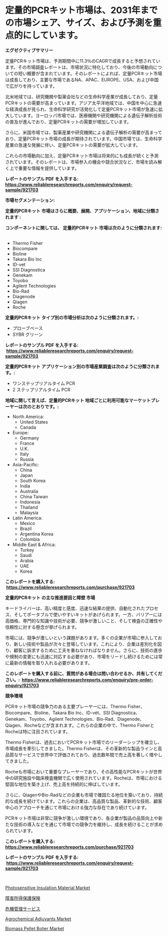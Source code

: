 <p><h1>定量的PCRキット市場は、2031年までの市場シェア、サイズ、および予測を重点的にしています。</h1></p><p><strong>エグゼクティブサマリー</strong></p>
<p><p>定量PCRキット市場は、予測期間中に11.3％のCAGRで成長すると予想されています。その市場調査レポートは、市場状況に特化しており、今後の市場動向についての短い概要が含まれています。そのレポートによれば、定量PCRキット市場は成長しており、主要な市場であるNA、APAC、EUROPE、USA、および中国で広がりを持っています。</p><p>北米地域では、研究機関や製薬会社などの生命科学産業が成長しており、定量PCRキットの需要が高まっています。アジア太平洋地域では、中国を中心に急速な経済成長が見られ、生命科学研究が活発化して定量PCRキット市場が急速に拡大しています。ヨーロッパ市場では、医療機関や研究機関による遺伝子解析技術の普及が進んでおり、定量PCRキットの需要が増加しています。</p><p>さらに、米国市場では、製薬産業や研究機関による遺伝子解析の需要が高まっており、定量PCRキット市場の成長が期待されています。中国市場では、生命科学産業の急速な発展に伴い、定量PCRキットの需要が拡大しています。</p><p>これらの市場動向に加え、定量PCRキット市場は将来的にも成長が続くと予測されています。そのレポートは、市場参入の機会や競合状況など、市場を読み解く上で重要な情報を提供しています。</p></p>
<p><strong>レポートのサンプル PDF を入手する: <a href="https://www.reliableresearchreports.com/enquiry/request-sample/921703">https://www.reliableresearchreports.com/enquiry/request-sample/921703</a></strong></p>
<p><strong>市場セグメンテーション:</strong></p>
<p><strong> 定量的PCRキット 市場はさらに概要、展開、アプリケーション、地域に分類されます :</strong></p>
<p><strong>コンポーネントに関しては、 定量的PCRキット 市場は次のように分類されます: &nbsp;</strong></p>
<p><ul><li>Thermo Fisher</li><li>Biocompare</li><li>Bioline</li><li>Takara Bio Inc</li><li>ID-vet</li><li>SSI Diagnostica</li><li>Genekam</li><li>Toyobo</li><li>Agilent Technologies</li><li>Bio-Rad</li><li>Diagenode</li><li>Qiagen</li><li>Roche</li></ul></p>
<p><strong> 定量的PCRキット タイプ別の市場分析は次のように分類されます。:</strong></p>
<p><ul><li>プローブベース</li><li>SYBR グリーン</li></ul></p>
<p><strong>レポートのサンプル PDF を入手する: &nbsp;<a href="https://www.reliableresearchreports.com/enquiry/request-sample/921703">https://www.reliableresearchreports.com/enquiry/request-sample/921703</a></strong></p>
<p><strong> 定量的PCRキット アプリケーション別の市場産業調査は次のように分類されます。:</strong></p>
<p><ul><li>ワンステップリアルタイム PCR</li><li>2 ステップリアルタイム PCR</li></ul></p>
<p><strong>地域に関して言えば、定量的PCRキット 地域ごとに利用可能なマーケットプレーヤーは次のとおりです。:</strong></p>
<p><ul>
    <li>
        North America:
        <ul>
            <li>United States</li>
            <li>Canada</li>
        </ul>
    </li>
    <li>
        Europe:
        <ul>
            <li>Germany</li>
            <li>France</li>
            <li>U.K.</li>
            <li>Italy</li>
            <li>Russia</li>
        </ul>
    </li>
    <li>
        Asia-Pacific:
        <ul>
            <li>China</li>
            <li>Japan</li>
            <li>South Korea</li>
            <li>India</li>
            <li>Australia</li>
            <li>China Taiwan</li>
            <li>Indonesia</li>
            <li>Thailand</li>
            <li>Malaysia</li>
        </ul>
    </li>
    <li>
        Latin America:
        <ul>
            <li>Mexico</li>
            <li>Brazil</li>
            <li>Argentina Korea</li>
            <li>Colombia</li>
        </ul>
    </li>
    <li>
        Middle East & Africa:
        <ul>
            <li>Turkey</li>
            <li>Saudi</li>
            <li>Arabia</li>
            <li>UAE</li>
            <li>Korea</li>
        </ul>
    </li>
    </ul></p>
<p><strong>このレポートを購入する: &nbsp;<a href="https://www.reliableresearchreports.com/purchase/921703">https://www.reliableresearchreports.com/purchase/921703</a></strong></p>
<p><strong>定量的PCRキット の主な推進要因と障壁 市場</strong></p>
<p><p>キードライバーは、高い精度と感度、迅速な結果の提供、自動化されたプロセス、そしてポータブルで使いやすいキットがあげられます。一方、バリアーには高価格、専門的な知識や技術が必要、競争が激しいこと、そして検査の正確性や信頼性に対する懸念が挙げられます。</p><p>市場には、競争が激しいという課題があります。多くの企業が市場に参入しており、新しい技術や製品が次々と登場しています。これにより、企業は差別化を図り、顧客に訴求するために工夫を重ねなければなりません。さらに、技術の進歩や規制の変更にも迅速に対応する必要があり、市場をリードし続けるためには常に最新の情報を取り入れる必要があります。</p></p>
<p><strong>このレポートを購入する前に、質問がある場合は問い合わせるか、共有してください。:&nbsp; <a href="https://www.reliableresearchreports.com/enquiry/pre-order-enquiry/921703">https://www.reliableresearchreports.com/enquiry/pre-order-enquiry/921703</a></strong></p>
<p><strong>競争環境</strong></p>
<p><p>PCRキット市場の競争力のある主要プレーヤーには、Thermo Fisher、Biocompare、Bioline、Takara Bio Inc、ID-vét、SSI Diagnostica、Genekam、Toyobo、Agilent Technologies、Bio-Rad、Diagenode、Qiagen、Rocheなどが含まれます。これらの企業の中で、Thermo FisherとRocheは特に注目されています。</p><p>Thermo Fisherは、過去においてPCRキット市場でのリーダーシップを確立し、市場成長を牽引してきました。Thermo Fisherは、その革新的な製品ラインと高品質なサービスで世界中で評価されており、過去数年間で売上高を著しく増やしてきました。</p><p>Rocheも市場において重要なプレーヤーであり、その高性能なPCRキットが世界中の研究施設や臨床検査機関で広く使用されています。Rocheは、市場における堅固な地位を築き上げ、売上高を持続的に伸ばしています。</p><p>さらに、QiagenやBio-Radなどの企業も市場で確固たる地位を築いており、持続的な成長を続けています。これらの企業は、高品質な製品、革新的な技術、顧客中心のアプローチを通じて市場における強力な存在であり続けています。</p><p>PCRキット市場は非常に競争が激しい環境であり、各企業が製品の品質向上や新たな技術の導入などを通じて市場での競争力を維持し、成長を続けることが求められています。</p></p>
<p><strong>このレポートを購入する: &nbsp; <a href="https://www.reliableresearchreports.com/purchase/921703">https://www.reliableresearchreports.com/purchase/921703</a></strong></p>
<p><strong>レポートのサンプル PDF を入手する: &nbsp;<a href="https://www.reliableresearchreports.com/enquiry/request-sample/921703">https://www.reliableresearchreports.com/enquiry/request-sample/921703</a></strong><strong></strong></p>
<p>&nbsp;</p>
<p><p><a href="https://issuu.com/reportprime-2/docs/photosensitive-insulation-material-market-size-203">Photosensitive Insulation Material Market</a></p><p><a href="https://github.com/mohamedbakry57/Market-Research-Report-List-2/blob/main/7635250182285.md">障害所得保護保険</a></p><p><a href="https://github.com/lababdou/Market-Research-Report-List-2/blob/main/5134479182286.md">危機管理サービス</a></p><p><a href="https://github.com/ChiragRP21/Market-Research-Report-List-3/blob/main/agrochemical-adjuvants-market.md">Agrochemical Adjuvants Market</a></p><p><a href="https://issuu.com/reportprime-2/docs/biomass-pellet-bolier-market-size-2030.pptx">Biomass Pellet Bolier Market</a></p></p>